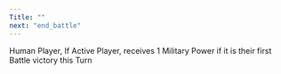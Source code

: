 ```yaml
---
Title: ""
next: "end_battle"
---
```


Human Player, If Active Player, receives 1 Military Power if it is their first Battle victory this Turn

